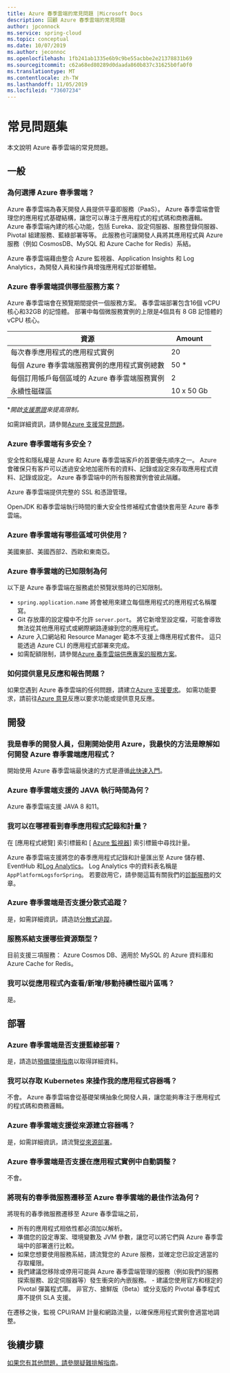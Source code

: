 ```yaml
---
title: Azure 春季雲端的常見問題 |Microsoft Docs
description: 回顧 Azure 春季雲端的常見問題
author: jpconnock
ms.service: spring-cloud
ms.topic: conceptual
ms.date: 10/07/2019
ms.author: jeconnoc
ms.openlocfilehash: 1fb241ab1335e6b9c9be55acbbe2e21378831b69
ms.sourcegitcommit: c62a68ed80289d0daada860b837c31625b0fa0f0
ms.translationtype: MT
ms.contentlocale: zh-TW
ms.lasthandoff: 11/05/2019
ms.locfileid: "73607234"
---
```

# <a name="frequently-asked-questions"></a>常見問題集

本文說明 Azure 春季雲端的常見問題。 

## <a name="general"></a>一般

### <a name="why-azure-spring-cloud"></a>為何選擇 Azure 春季雲端？

Azure 春季雲端為春天開發人員提供平臺即服務（PaaS）。 Azure 春季雲端會管理您的應用程式基礎結構，讓您可以專注于應用程式的程式碼和商務邏輯。 Azure 春季雲端內建的核心功能，包括 Eureka、設定伺服器、服務登錄伺服器、Pivotal 組建服務、藍綠部署等等。 此服務也可讓開發人員將其應用程式與 Azure 服務（例如 CosmosDB、MySQL 和 Azure Cache for Redis）系結。

Azure 春季雲端藉由整合 Azure 監視器、Application Insights 和 Log Analytics，為開發人員和操作員增強應用程式診斷體驗。

### <a name="what-service-plans-does-azure-spring-cloud-offer"></a>Azure 春季雲端提供哪些服務方案？

Azure 春季雲端會在預覽期間提供一個服務方案。  春季雲端部署包含16個 vCPU 核心和32GB 的記憶體。  部署中每個微服務實例的上限是4個具有 8 GB 記憶體的 vCPU 核心。

資源 | Amount
------- | -------
每次春季應用程式的應用程式實例 | 20
每個 Azure 春季雲端服務實例的應用程式實例總數 | 50 *
每個訂用帳戶每個區域的 Azure 春季雲端服務實例 | 2
永續性磁碟區 | 10 x 50 Gb

*_開啟[支援票證](https://azure.microsoft.com/support/faq/)來提高限制。_

如需詳細資訊，請參閱[Azure 支援常見問題](https://azure.microsoft.com/support/faq/)。

### <a name="how-secure-is-azure-spring-cloud"></a>Azure 春季雲端有多安全？

安全性和隱私權是 Azure 和 Azure 春季雲端客戶的首要優先順序之一。 Azure 會確保只有客戶可以透過安全地加密所有的資料、記錄或設定來存取應用程式資料、記錄或設定。 Azure 春季雲端中的所有服務實例會彼此隔離。

Azure 春季雲端提供完整的 SSL 和憑證管理。

OpenJDK 和春季雲端執行時間的重大安全性修補程式會儘快套用至 Azure 春季雲端。

### <a name="which-regions-azure-spring-cloud-are-available"></a>Azure 春季雲端有哪些區域可供使用？

美國東部、美國西部2、西歐和東南亞。

### <a name="what-are-the-known-limitations-of-azure-spring-cloud"></a>Azure 春季雲端的已知限制為何

以下是 Azure 春季雲端在服務處於預覽狀態時的已知限制。

* `spring.application.name` 將會被用來建立每個應用程式的應用程式名稱覆寫。
* Git 存放庫的設定檔中不允許 `server.port`。 將它新增至設定檔，可能會導致無法從其他應用程式或網際網路連線到您的應用程式。
* Azure 入口網站和 Resource Manager 範本不支援上傳應用程式套件。 這只能透過 Azure CLI 的應用程式部署來完成。
* 如需配額限制，請參閱[Azure 春季雲端供應專案的服務方案](#what-service-plans-does-azure-spring-cloud-offer)。

### <a name="how-can-i-provide-feedback-and-report-issues"></a>如何提供意見反應和報告問題？

如果您遇到 Azure 春季雲端的任何問題，請建立[Azure 支援要求](https://docs.microsoft.com/azure/azure-supportability/how-to-create-azure-support-request)。 如需功能要求，請前往[Azure 意見](https://feedback.azure.com/forums/34192--general-feedback)反應以要求功能或提供意見反應。

## <a name="development"></a>開發

### <a name="i-am-a-spring-developer-but-new-to-azure-what-is-the-quickest-way-for-me-to-learn-how-to-develop-aazure-spring-cloud-application"></a>我是春季的開發人員，但剛開始使用 Azure，我最快的方法是瞭解如何開發 Azure 春季雲端應用程式？

開始使用 Azure 春季雲端最快速的方式是遵循[此快速入門](spring-cloud-quickstart-launch-app-portal.md)。

### <a name="what-java-runtime-does-azure-spring-cloud-support"></a>Azure 春季雲端支援的 JAVA 執行時間為何？

Azure 春季雲端支援 JAVA 8 和11。

### <a name="where-can-i-see-my-spring-application-logs-and-metrics"></a>我可以在哪裡看到春季應用程式記錄和計量？

在 [應用程式總覽] 索引標籤和 [ [Azure 監視器](https://docs.microsoft.com/azure/azure-monitor/platform/data-platform-metrics#interacting-with-azure-monitor-metrics)] 索引標籤中尋找計量。

Azure 春季雲端支援將您的春季應用程式記錄和計量匯出至 Azure 儲存體、EventHub 和[Log Analytics](https://docs.microsoft.com/azure/azure-monitor/platform/data-platform-logs#log-queries)。 Log Analytics 中的資料表名稱是 `AppPlatformLogsforSpring`。 若要啟用它，請參閱這篇有關我們的[診斷服務](diagnostic-services.md)的文章。

### <a name="does-azure-spring-cloud-support-distributed-tracing"></a>Azure 春季雲端是否支援分散式追蹤？

是，如需詳細資訊，請造訪[分散式追蹤](spring-cloud-tutorial-distributed-tracing.md)。

### <a name="what-resource-types-does-service-binding-support"></a>服務系結支援哪些資源類型？

目前支援三項服務： Azure Cosmos DB、適用於 MySQL 的 Azure 資料庫和 Azure Cache for Redis。

### <a name="can-i-viewaddmove-persistent-volumes-from-inside-my-applications"></a>我可以從應用程式內查看/新增/移動持續性磁片區嗎？
是。

## <a name="deployment"></a>部署

### <a name="does-azure-spring-cloud-support-blue-green-deployment"></a>Azure 春季雲端是否支援藍綠部署？
是，請造訪[預備環境指南](spring-cloud-howto-staging-environment.md)以取得詳細資料。

### <a name="can-i-access-kubernetes-to-manipulate-my-application-containers"></a>我可以存取 Kubernetes 來操作我的應用程式容器嗎？

不會。  Azure 春季雲端會從基礎架構抽象化開發人員，讓您能夠專注于應用程式的程式碼和商務邏輯。

### <a name="does-azure-spring-cloud-support-building-containers-from-source"></a>Azure 春季雲端支援從來源建立容器嗎？

是，如需詳細資訊，請流覽[從來源部署](spring-cloud-launch-from-source.md)。

### <a name="does-azure-spring-cloud-support-autoscaling-in-app-instances"></a>Azure 春季雲端是否支援在應用程式實例中自動調整？

不會。

### <a name="what-are-the-best-practices-for-migrating-existing-spring-microservices-to-azure-spring-cloud"></a>將現有的春季微服務遷移至 Azure 春季雲端的最佳作法為何？

將現有的春季微服務遷移至 Azure 春季雲端之前，
* 所有的應用程式相依性都必須加以解析。
* 準備您的設定專案、環境變數及 JVM 參數，讓您可以將它們與 Azure 春季雲端中的部署進行比較。
* 如果您想要使用服務系結，請流覽您的 Azure 服務，並確定您已設定適當的存取權限。
* 我們建議您移除或停用可能與 Azure 春季雲端管理的服務（例如我們的服務探索服務、設定伺服器等）發生衝突的內嵌服務。
*-* 建議您使用官方和穩定的 Pivotal 彈簧程式庫。 非官方、搶鮮版（Beta）或分支版的 Pivotal 春季程式庫不提供 SLA 支援。

在遷移之後，監視 CPU/RAM 計量和網路流量，以確保應用程式實例會適當地調整。

## <a name="next-steps"></a>後續步驟

[如果您有其他問題，請參閱疑難排解指南](spring-cloud-troubleshoot.md)。